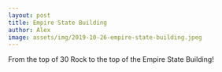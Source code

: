 ```yaml
---
layout: post
title: Empire State Building
author: Alex
image: assets/img/2019-10-26-empire-state-building.jpeg
---
```


From the top of 30 Rock to the top of the Empire State Building!
